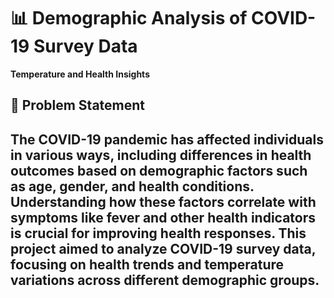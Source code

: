 # 📊 Demographic Analysis of COVID-19 Survey Data
**Temperature and Health Insights**
## 📌 Problem Statement

The COVID-19 pandemic has affected individuals in various ways, including differences in health outcomes based on demographic factors such as age, gender, and health conditions. Understanding how these factors correlate with symptoms like fever and other health indicators is crucial for improving health responses.
This project aimed to analyze COVID-19 survey data, focusing on health trends and temperature variations across different demographic groups.
---
